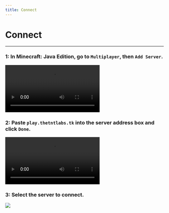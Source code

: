 ```yaml
---
title: Connect
---
```


# Connect

- - -

<div class="container">
  <div class="row">
    <div class="col">
      <div class="card margin-bottom--sm">
        <div class="card__header">
          <h3>1: In Minecraft: Java Edition, go to <code>Multiplayer</code>, then <code>Add Server</code>.</h3>
        </div>
        <div class="card__body">
          <video autoplay loop>
            <source src="/vid/connect/step-1.mp4" />
          </video>
        </div>
      </div>
    </div>
  </div>
  <div class="row">
    <div class="col">
      <div class="card margin-bottom--sm">
        <div class="card__header">
          <h3>2: Paste <code>play.thetntlabs.tk</code> into the server address box and click <code>Done</code>.</h3>
        </div>
        <div class="card__body">
          <video autoplay loop>
            <source src="/vid/connect/step-2.mp4" />
          </video>
        </div>
      </div>
    </div>
  </div>
  <div class="row">
    <div class="col">
      <div class="card margin-bottom--sm">
        <div class="card__header">
          <h3>3: Select the server to connect.</h3>
        </div>
        <div class="card__body">
          <img src="https://forum.thetntlabs.tk/banner/TheTNTLabs.png" />
        </div>
      </div>
    </div>
  </div>
</div>
